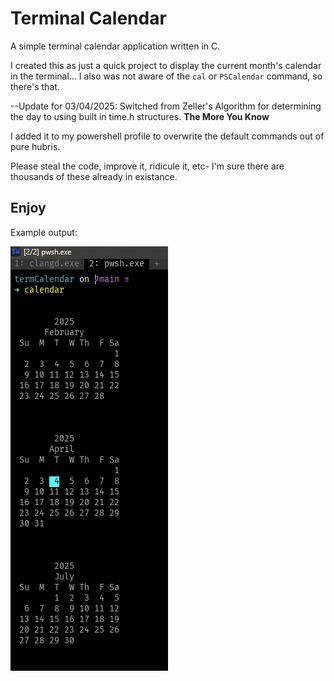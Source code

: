 # Terminal Calendar

A simple terminal calendar application written in C.

I created this as just a quick project to display the current month's calendar in the terminal... I also was not aware of the `cal` or `PSCalendar` command, so there's that. 

--Update for 03/04/2025:
Switched from Zeller's Algorithm for determining the day to using built in time.h structures. **The More You Know**

I added it to my powershell profile to overwrite the default commands out of pure hubris.

Please steal the code, improve it, ridicule it, etc- I'm sure there are thousands of these already in existance.

## Enjoy


Example output:


![Outut](example.png)
